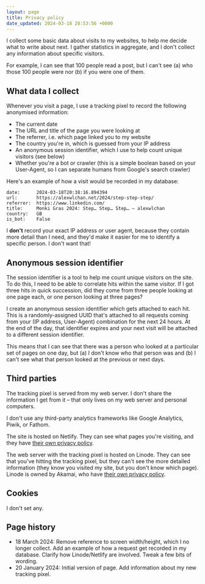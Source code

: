 ```yaml
---
layout: page
title: Privacy policy
date_updated: 2024-03-18 20:53:56 +0000
---
```

I collect some basic data about visits to my websites, to help me decide what to write about next.
I gather statistics in aggregate, and I don't collect any information about specific visitors.

For example, I can see that 100 people read a post, but I can't see (a) who those 100 people were nor (b) if you were one of them.

## What data I collect

Whenever you visit a page, I use a tracking pixel to record the following anonymised information:

*   The current date
*   The URL and title of the page you were looking at
*   The referrer, i.e. which page linked you to my website
*   The country you're in, which is guessed from your IP address
*   An anonymous session identifier, which I use to help count unique visitors (see below)
*   Whether you're a bot or crawler (this is a simple boolean based on your User-Agent, so I can separate humans from Google's search crawler)

Here's an example of how a visit would be recorded in my database:

```
date:      2024-03-18T20:38:16.894394
url:       https://alexwlchan.net/2024/step-step-step/
referrer:  https://www.linkedin.com/
title:     Monki Gras 2024: Step… Step… Step… – alexwlchan
country:   GB
is_bot:    False
```

I **don't** record your exact IP address or user agent, because they contain more detail than I need, and they'd make it easier for me to identify a specific person.
I don't want that!


## Anonymous session identifier

The session identifier is a tool to help me count unique visitors on the site.
To do this, I need to be able to correlate hits within the same visitor.
If I got three hits in quick succession, did they come from three people looking at one page each, or one person looking at three pages?

I create an anonymous session identifier which gets attached to each hit.
This is a randomly-assigned UUID that's attached to all requests coming from your (IP address, User-Agent) combination for the next 24 hours.
At the end of the day, that identifier expires and your next visit will be attached to a different session identifier.

This means that I can see that there was a person who looked at a particular set of pages on one day, but (a) I don't know who that person was and (b) I can't see what that person looked at the previous or next days.

## Third parties

The tracking pixel is served from my web server.
I don't share the information I get from it – that only lives on my web server and personal computers.

I don't use any third-party analytics frameworks like Google Analytics, Piwik, or Fathom.

The site is hosted on Netlify.
They can see what pages you're visiting, and they have [their own privacy policy](https://www.netlify.com/privacy/).

The web server with the tracking pixel is hosted on Linode.
They can see that you've hitting the tracking pixel, but they can't see the more detailed information (they know you visited my site, but you don't know which page).
Linode is owned by Akamai, who have [their own privacy policy](https://www.akamai.com/legal/privacy-statement).

## Cookies

I don't set any.

## Page history

*   18 March 2024:
    Remove reference to screen width/height, which I no longer collect.
    Add an example of how a request get recorded in my database.
    Clarify how Linode/Netlify are involved.
    Tweak a few bits of wording.
*   20 January 2024: Initial version of page. Add information about my new tracking pixel.
